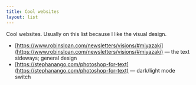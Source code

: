 ```yaml
---
title: Cool websites
layout: list
---
```

Cool websites. Usually on this list because I like the visual design.

- [https://www.robinsloan.com/newsletters/visions/#miyazaki](https://www.robinsloan.com/newsletters/visions/#miyazaki) — the text sideways; general design
- [https://stephanango.com/photoshop-for-text](https://stephanango.com/photoshop-for-text) — dark/light mode switch
